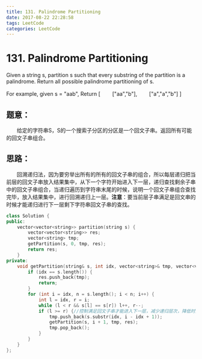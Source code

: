 ```yaml
---
title: 131. Palindrome Partitioning
date: 2017-08-22 22:28:58
tags: LeetCode
categories: LeetCode
---
```


# 131. Palindrome Partitioning

Given a string s, partition s such that every substring of the partition is a palindrome.
Return all possible palindrome partitioning of s.

For example, given s = "aab",
Return
[
　　["aa","b"],
　　["a","a","b"]
]

<!--more-->

## 题意：

　　给定的字符串S，S的一个搜索子分区的分区是一个回文子串。返回所有可能的回文子串组合。

## 思路：

　　回溯递归法，因为要穷举出所有的所有的回文子串的组合，所以每层递归把当前层的回文子串放入结果集中，从下一个字符开始进入下一层，递归查找剩余子串中的回文子串组合，当递归遍历到字符串末尾的时候，说明一个回文子串组合查找完毕，放入结果集中，进行回溯递归上一层。**注意**：要当前层子串满足是回文串的时候才能递归进行下一层剩下字符串回文子串的查找。

```c++
class Solution {
public:
	vector<vector<string>> partition(string s) {
		vector<vector<string>> res;
		vector<string> tmp;
		getPartition(s, 0, tmp, res);
		return res;
	}
private:
	void getPartition(string& s, int idx, vector<string>& tmp, vector<vector<string>>& res) {
		if (idx == s.length()) {
			res.push_back(tmp);
			return;
		}
		for (int i = idx, n = s.length(); i < n; i++) {
			int l = idx, r = i;
			while (l < r && s[l] == s[r]) l++, r--;
			if (l >= r) {//控制满足回文子串才能进入下一层，减少递归层次，降低时间复杂度
				tmp.push_back(s.substr(idx, i - idx + 1));
				getPartition(s, i + 1, tmp, res);
				tmp.pop_back();
			}
		}
	}
};
```

